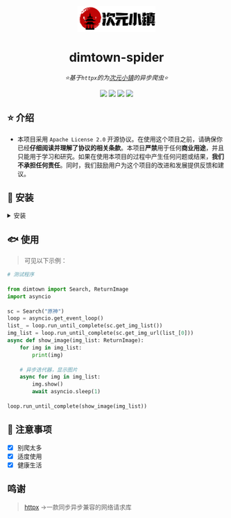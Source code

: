 <div align="center">

<a href="https://dimtown.com"><img src="./ico/ico.png" width="180" alt="Logo"></a>

</div>

<div align="center">

# dimtown-spider

_⭐基于`httpx`的为[次元小镇](https://dimtown.com)的异步爬虫⭐_

</div>

<div align="center">
<a href="https://www.python.org/downloads/release/python-390/"><img src="https://img.shields.io/badge/python-3.9+-blue"></a>  <a href=""><img src="https://img.shields.io/badge/QQ-1141538825-yellow"></a> <a href="https://github.com/Cvandia/dimtown-spider/blob/main/LICENSE"><img src="https://img.shields.io/badge/license-Apache License 2.0-blue"></a> <a href="https://pypi.org/project/httpx/"><img src="https://img.shields.io/badge/httpx-0.23+-gree"></a>
</div>

## ⭐ 介绍

- 本项目采用 `Apache License 2.0` 开源协议。在使用这个项目之前，请确保你已经**仔细阅读并理解了协议的相关条款**。本项目**严禁**用于任何**商业用途**，并且只能用于学习和研究。如果在使用本项目的过程中产生任何问题或结果，**我们不承担任何责任**。同时，我们鼓励用户为这个项目的改进和发展提供反馈和建议。

## 🦈 安装

<details>
<summary>安装</summary>
 
 pip 安装

 `pip install dimtown-spider -U`
 
 poetry 安装

 `poetry add dimtown-spider`

</details>

## 🐟 使用

> 可见以下示例：

```python
# 测试程序

from dimtown import Search, ReturnImage
import asyncio

sc = Search("原神")
loop = asyncio.get_event_loop()
list_ = loop.run_until_complete(sc.get_img_list())
img_list = loop.run_until_complete(sc.get_img_url(list_[0]))
async def show_image(img_list: ReturnImage):
    for img in img_list:
        print(img)
    
    # 异步迭代器，显示图片
    async for img in img_list:
        img.show()
        await asyncio.sleep(1)

loop.run_until_complete(show_image(img_list))
```

## 🐖 注意事项
 - [x] 别爬太多
 - [x] 适度使用
 - [x] 健康生活

 ## 鸣谢

 > [httpx](https://pypi.org/project/httpx) ->一款同步异步兼容的网络请求库

